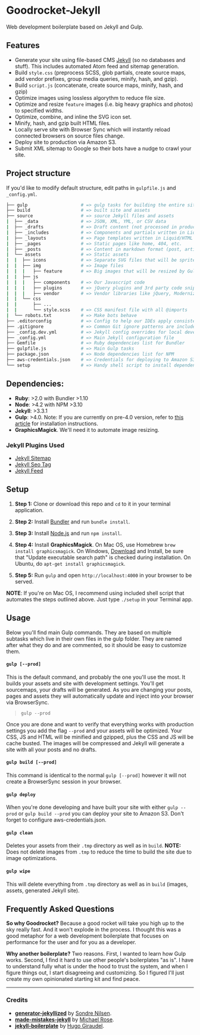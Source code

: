 # Goodrocket-Jekyll

Web development boilerplate based on Jekyll and Gulp. 

## Features

- Generate your site using file-based CMS [Jekyll](https://github.com/jekyll/jekyll) 
(so no databases and stuff). This includes automated Atom feed and sitemap generation.
- Build `style.css` (preprocess SCSS, glob partials, create source maps, add vendor prefixes, 
  group media queries, minify, hash, and gzip).
- Build `script.js` (concatenate, create source maps, minify, hash, and gzip)
- Optimize images using lossless algorythm to reduce file size.
- Optimize and resize `feature` images (i.e. big heavy graphics and photos) to specified widths.
- Optimize, combine, and inline the SVG icon set.
- Minify, hash, and gzip built HTML files.
- Locally serve site with Browser Sync which will instantly reload connected browsers on source 
  files change.
- Deploy site to production via Amazon S3.
- Submit XML sitemap to Google so their bots have a nudge to crawl your site.

## Project structure

If you'd like to modify default structure, edit paths in `gulpfile.js` and `_config.yml`.

```bash
├── gulp                    # => gulp tasks for building the entire site
├── build                   # => built site and assets
├── source                  # => source Jekyll files and assets
|  ├── _data                # => JSON, XML, YML, or CSV data
|  ├── _drafts              # => Draft content (not processed in production)
|  ├── _includes            # => Components and partials written in Liquid/HTML
|  ├── _layouts             # => Page templates written in Liquid/HTML
|  ├── _pages               # => Static pages like home, 404, etc.
|  ├── _posts               # => Content in markdown format (post, articles, etc.)
|  └── assets               # => Static assets
|  |  ├── icons             # => Separate SVG files that will be sprited and inlined
|  |  ├── img               # => Image files
|  |  |   ├── feature       # => Big images that will be resized by Gulp task
|  |  ├── js                
|  |  |   ├── components    # => Our Javascript code
|  |  |   ├── plugins       # => jQuery plugins and 3rd party code snippets
|  |  |   ├── vendor        # => Vendor libraries like jQuery, Modernizr, etc.
|  |  └── css
|  |      ├── ...
|  |      └── style.scss    # => CSS manifest file with all @imports
|  └── robots.txt           # => Make bots behave
├── .editorconfig           # => Config to help our IDEs apply consistent editing rules
├── .gitignore              # => Common Git ignore patterns are included by default
├── _config.dev.yml         # => Jekyll config overrides for local development
├── _config.yml             # => Main Jekyll configuration file
├── Gemfile                 # => Ruby dependencies list for Bundler
├── gulpfile.js             # => Main Gulp tasks
├── package.json            # => Node dependencies list for NPM
├── aws-credentials.json    # => Credentials for deploying to Amazon S3
└── setup                   # => Handy shell script to install dependencies on Mac OS
```

## Dependencies:

- **Ruby**: >2.0 with Bundler >1.10
- **Node**: >4.2 with NPM >3.10
- **Jekyll**: >3.3.1
- **Gulp**: >4.0. Note: If you are currently on pre-4.0 version, refer to 
  [this article](https://demisx.github.io/gulp4/2015/01/15/install-gulp4.html) for 
  installation instructions.
- **GraphicsMagick**. We'll need it to automate image resizing.

### Jekyll Plugins Used

* [Jekyll Sitemap](https://github.com/jekyll/jekyll-sitemap)
* [Jekyll Seo Tag](https://github.com/jekyll/jekyll-seo-tag)
* [Jekyll Feed](https://github.com/jekyll/jekyll-feed)

## Setup

1. **Step 1:** Clone or download this repo and `cd` to it in your terminal application.

2. **Step 2:** Install [Bundler](http://bundler.io/) and run `bundle install`.

3. **Step 3:** Install [Node.js](https://nodejs.org/en/) and run `npm install`.

4. **Step 4:** Install **GraphicsMagick**. On Mac OS, use Homebrew `brew install graphicsmagick`. 
   On Windows, [Download](http://www.graphicsmagick.org/download.html/) and Install, be sure that 
   "Update executable search path" is checked during installation. On Ubuntu, do 
   `apt-get install graphicsmagick`.

5. **Step 5:** Run `gulp` and open `http://localhost:4000` in your browser to be served.

**NOTE**: If you're on Mac OS, I recommend using included shell script that automates 
the steps outlined above. Just type `./setup` in your Terminal app.

## Usage

Below you'll find main Gulp commands. They are based on multiple subtasks which 
live in their own files in the gulp folder. They are named after what they do
and are commented, so it should be easy to customize them. 

#### `gulp [--prod]`

This is the default command, and probably the one you'll use the most. It builds 
your assets and site with development settings. You'll get sourcemaps, your drafts
will be generated. As you are changing your posts, pages and assets they will 
automatically update and inject into your browser via BrowserSync.

> `gulp --prod`

Once you are done and want to verify that everything works with production
settings you add the flag `--prod` and your assets will be optimized. Your CSS,
JS and HTML will be minified and gzipped, plus the CSS and JS will be cache
busted. The images will be compressed and Jekyll will generate a site with all
your posts and no drafts.

#### `gulp build [--prod]`

This command is identical to the normal `gulp [--prod]` however it will not
create a BrowserSync session in your browser.

#### `gulp deploy`

When you're done developing and have built your site with either `gulp --prod`
or `gulp build --prod` you can deploy your site to Amazon S3. Don't forget to configure 
aws-credentials.json.

#### `gulp clean`

Deletes your assets from their `.tmp` directory as well as in `build`. **NOTE:** Does 
not delete images from `.tmp` to reduce the time to build the site due to image optimizations.

#### `gulp wipe`

This will delete everything from `.tmp` directory as well as in `build` (images, assets, generated Jekyll site). 

## Frequently Asked Questions

**So why Goodrocket?** 
Because a good rocket will take you high up to the sky really fast. And it won't explode in the process. 
I thought this was a good metaphor for a web development boilerplate that focuses on performance for the 
user and for you as a developer.

**Why another boilerplate?**
Two reasons. First, I wanted to learn how Gulp works. Second, I find it hard to use other people's 
boilerplates "as is". I have to understand fully what is under the hood to trust the system, and when 
I figure things out, I start disagreeing and customizing. So I figured I'll just create my own 
opinionated starting kit and find peace.   

---

### Credits

- **[generator-jekyllized](https://github.com/sondr3/generator-jekyllized)** by [Sondre Nilsen](https://github.com/sondr3).
- **[made-mistakes-jekyll](https://github.com/mmistakes/made-mistakes-jekyll)** by [Michael Rose](https://github.com/mmistakes).
- **[jekyll-boilerplate](https://github.com/HugoGiraudel/jekyll-boilerplate)** by [Hugo Giraudel](https://github.com/HugoGiraudel).
